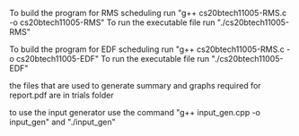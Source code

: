To build the program for RMS scheduling run "g++ cs20btech11005-RMS.c -o cs20btech11005-RMS"
To run the executable file run "./cs20btech11005-RMS"

To build the program for EDF scheduling run "g++ cs20btech11005-RMS.c -o cs20btech11005-EDF"
To run the executable file run "./cs20btech11005-EDF"


the files that are used to generate summary and graphs required for report.pdf are in trials folder

to use the input generator use the command "g++ input_gen.cpp -o input_gen" and "./input_gen"

